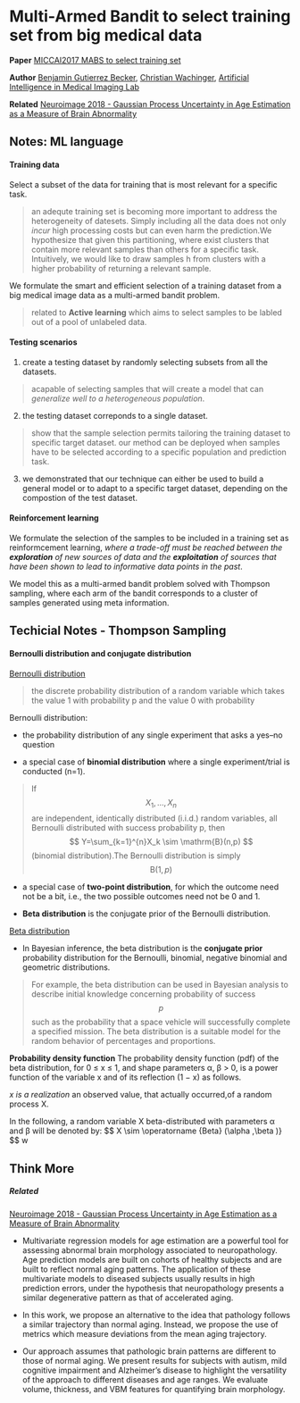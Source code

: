 

# Multi-Armed Bandit to select training set from big medical data

**Paper**
[MICCAI2017 MABS to select training set](https://arxiv.org/abs/1705.08111)


**Author**
[Benjamin Gutierrez Becker](http://wachinger.devweb.mwn.de/people/benjamin-gutierrez-becker/), [Christian Wachinger](http://people.csail.mit.edu/wachinger/), [Artificial Intelligence in Medical Imaging Lab](http://wachinger.devweb.mwn.de/)

**Related**
[Neuroimage 2018 - Gaussian Process Uncertainty in Age Estimation as a Measure of Brain Abnormality](https://arxiv.org/pdf/1804.01296.pdf)


## Notes: ML language

#### Training data
Select a subset of the data for training that is most relevant for a specific task.
>an adequte training set is becoming more important to address the heterogeneity of datesets. Simply including all the data does not only *incur* high processing costs but can even harm the prediction.We hypothesize that given this partitioning, where exist clusters that contain more relevant samples than others for a specific task. Intuitively, we would like to draw samples h from clusters with a higher probability of returning a relevant sample.

We formulate the smart and efficient selection of a training dataset from a big medical image data as a multi-armed bandit problem.
>related to **Active learning** which aims to select samples to be labled out of a pool of unlabeled data.


#### Testing scenarios
1. create a testing dataset by randomly selecting subsets from all the datasets. 
> acapable of selecting samples that will create a model that can *generalize well to a heterogeneous population*.

2. the testing dataset correponds to a single dataset.
> show that the sample selection permits tailoring the training dataset to specific target dataset. our method can be deployed when samples have to be selected according to a specific population and prediction task.

3. we demonstrated that our technique can either be used to build a general model or to adapt to a specific target dataset, depending on the compostion of the test dataset.


#### Reinforcement learning

We formulate the selection of the samples to be included in a training set as reinformcement learning, *where a trade-off must be reached between the **exploration** of new sources of data and the **exploitation** of sources that have been shown to lead to informative data points in the past*.

We model this as a multi-armed bandit problem solved with Thompson sampling, where each arm of the bandit corresponds to a cluster of samples generated using meta information.



## Techicial Notes - Thompson Sampling

#### Bernoulli distribution and conjugate distribution

[Bernoulli distribution](https://en.wikipedia.org/wiki/Bernoulli_distribution)
> the discrete probability distribution of a random variable which takes the value 1 with probability p and the value 0 with probability

Bernoulli distribution:
* the probability distribution of any single experiment that asks a yes–no question

* a special case of **binomial distribution** where a single experiment/trial is conducted (n=1). 
> If $$ X_{1},\dots ,X_{n}$$ are independent, identically distributed (i.i.d.) random variables, all Bernoulli distributed with success probability p, then
$$ Y=\sum_{k=1}^{n}X_k \sim \mathrm{B}(n,p) $$ (binomial distribution).The Bernoulli distribution is simply $$ \mathrm {B}(1,p) $$

* a special case of **two-point distribution**, for which the outcome need not be a bit, i.e., the two possible outcomes need not be 0 and 1.

* **Beta distribution** is the conjugate prior of the Bernoulli distribution.


[Beta distribution](https://en.wikipedia.org/wiki/Beta_distribution)
* In Bayesian inference, the beta distribution is the **conjugate prior** probability distribution for the Bernoulli, binomial, negative binomial and geometric distributions. 

>  For example, the beta distribution can be used in Bayesian analysis to describe initial knowledge concerning probability of success $$p$$ such as the probability that a space vehicle will successfully complete a specified mission. The beta distribution is a suitable model for the random behavior of percentages and proportions.

**Probability density function**
The probability density function (pdf) of the beta distribution, for 0 ≤ x ≤ 1, and shape parameters α, β > 0, is a power function of the variable x and of its reflection (1 − x) as follows.

*x is a realization* an observed value, that actually occurred,of a random process X.

In the following, a random variable X beta-distributed with parameters α and β will be denoted by: $$ X \sim \operatorname {Beta} (\alpha ,\beta )} $$ w


## Think More





##### **Related**
[Neuroimage 2018 - Gaussian Process Uncertainty in Age Estimation as a Measure of Brain Abnormality](https://arxiv.org/pdf/1804.01296.pdf)

* Multivariate regression models for age estimation are a powerful tool for assessing abnormal brain morphology associated to neuropathology. Age prediction models are built on cohorts of healthy subjects and are built to reflect normal aging patterns. The application of these multivariate models to diseased subjects usually results in high prediction errors, under the hypothesis that neuropathology presents a similar degenerative pattern as that of accelerated aging.

* In this work, we propose an alternative to the idea that pathology follows a similar trajectory than normal aging. Instead, we propose the use of metrics which measure deviations from the mean aging trajectory.

* Our approach assumes that pathologic brain patterns are different to those of normal aging. We present results for subjects with autism, mild cognitive impairment and Alzheimer’s disease to highlight the versatility of the approach to different diseases and age ranges. We evaluate volume, thickness, and VBM features for quantifying brain morphology.